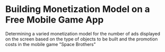 # Building Monetization Model on a Free Mobile Game App

Determining a varied monetization model for the number of ads displayed on the screen based on the type of objects to be built and the promotion costs in the mobile game "Space Brothers"
